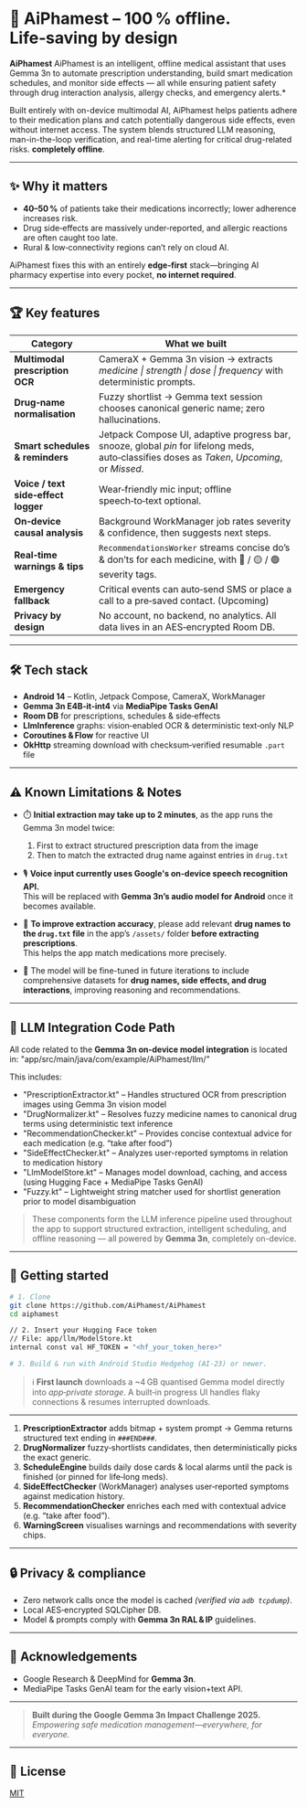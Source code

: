 # 🤖 AiPhamest – 100 % offline. Life‑saving by design

**AiPhamest** AiPhamest is an intelligent, offline medical assistant that uses Gemma 3n to automate prescription understanding, build smart medication schedules, and monitor side effects — all while ensuring patient safety through drug interaction analysis, allergy checks, and emergency alerts.*

Built entirely with on-device multimodal AI, AiPhamest helps patients adhere to their medication plans and catch potentially dangerous side effects, even without internet access. The system blends structured LLM reasoning, man-in-the-loop verification, and real-time alerting for critical drug-related risks. **completely offline**.

---

## ✨ Why it matters

- **40–50 %** of patients take their medications incorrectly; lower adherence increases risk.  
- Drug side‑effects are massively under‑reported, and allergic reactions are often caught too late.  
- Rural & low‑connectivity regions can’t rely on cloud AI.

AiPhamest fixes this with an entirely **edge‑first** stack—bringing AI pharmacy expertise into every pocket, **no internet required**.

---

## 🏆 Key features

| Category | What we built |
|----------|---------------|
| **Multimodal prescription OCR** | CameraX + Gemma 3n vision → extracts *medicine \| strength \| dose \| frequency* with deterministic prompts. |
| **Drug‑name normalisation** | Fuzzy shortlist → Gemma text session chooses canonical generic name; zero hallucinations. |
| **Smart schedules & reminders** | Jetpack Compose UI, adaptive progress bar, snooze, global *pin* for lifelong meds, auto‑classifies doses as *Taken*, *Upcoming*, or *Missed*. |
| **Voice / text side‑effect logger** | Wear‑friendly mic input; offline speech‑to‑text optional. |
| **On‑device causal analysis** | Background WorkManager job rates severity & confidence, then suggests next steps. |
| **Real‑time warnings & tips** | `RecommendationsWorker` streams concise do’s & don’ts for each medicine, with 🔴 / 🟡 / 🟢 severity tags. |
| **Emergency fallback** | Critical events can auto‑send SMS or place a call to a pre‑saved contact. (Upcoming) |
| **Privacy by design** | No account, no backend, no analytics. All data lives in an AES‑encrypted Room DB. |

---

## 🛠 Tech stack

- **Android 14** – Kotlin, Jetpack Compose, CameraX, WorkManager  
- **Gemma 3n E4B‑it‑int4** via **MediaPipe Tasks GenAI**  
- **Room DB** for prescriptions, schedules & side‑effects  
- **LlmInference** graphs: vision‑enabled OCR & deterministic text‑only NLP  
- **Coroutines & Flow** for reactive UI  
- **OkHttp** streaming download with checksum‑verified resumable `.part` file  

---

## ⚠️ Known Limitations & Notes

- ⏱️ **Initial extraction may take up to 2 minutes**, as the app runs the Gemma 3n model twice:
  1. First to extract structured prescription data from the image
  2. Then to match the extracted drug name against entries in `drug.txt`

- 🎙️ **Voice input currently uses Google's on-device speech recognition API.**  
  This will be replaced with **Gemma 3n’s audio model for Android** once it becomes available.

- 📂 **To improve extraction accuracy**, please add relevant **drug names to the `drug.txt` file** in the app’s `/assets/` folder **before extracting prescriptions**.  
  This helps the app match medications more precisely.

- 🔧 The model will be fine-tuned in future iterations to include comprehensive datasets for **drug names, side effects, and drug interactions**, improving reasoning and recommendations.

---

## 🧠 LLM Integration Code Path

All code related to the **Gemma 3n on-device model integration** is located in: "app/src/main/java/com/example/AiPhamest/llm/"

This includes:

- "PrescriptionExtractor.kt" – Handles structured OCR from prescription images using Gemma 3n vision model  
- "DrugNormalizer.kt" – Resolves fuzzy medicine names to canonical drug terms using deterministic text inference  
- "RecommendationChecker.kt" – Provides concise contextual advice for each medication (e.g. “take after food”)  
- "SideEffectChecker.kt" – Analyzes user-reported symptoms in relation to medication history  
- "LlmModelStore.kt" – Manages model download, caching, and access (using Hugging Face + MediaPipe Tasks GenAI)  
- "Fuzzy.kt" – Lightweight string matcher used for shortlist generation prior to model disambiguation

> These components form the LLM inference pipeline used throughout the app to support structured extraction, intelligent scheduling, and offline reasoning — all powered by **Gemma 3n**, completely on-device.

---


## 🚀 Getting started

```bash
# 1. Clone
git clone https://github.com/AiPhamest/AiPhamest
cd aiphamest

// 2. Insert your Hugging Face token
// File: app/llm/ModelStore.kt
internal const val HF_TOKEN = "<hf_your_token_here>"

# 3. Build & run with Android Studio Hedgehog (AI‑23) or newer.

```

> ℹ️ **First launch** downloads a ~4 GB quantised Gemma model directly into *app‑private storage*. A built‑in progress UI handles flaky connections & resumes interrupted downloads.

---

1. **PrescriptionExtractor** adds bitmap + system prompt → Gemma returns structured text ending in `###END###`.  
2. **DrugNormalizer** fuzzy‑shortlists candidates, then deterministically picks the exact generic.  
3. **ScheduleEngine** builds daily dose cards & local alarms until the pack is finished (or pinned for life‑long meds).  
4. **SideEffectChecker** (WorkManager) analyses user‑reported symptoms against medication history.  
5. **RecommendationChecker** enriches each med with contextual advice (e.g. “take after food”).  
6. **WarningScreen** visualises warnings and recommendations with severity chips.

---

## 🔒 Privacy & compliance

- Zero network calls once the model is cached *(verified via `adb tcpdump`)*.  
- Local AES‑encrypted SQLCipher DB.  
- Model & prompts comply with **Gemma 3n RAL & IP** guidelines.

---

## 🙌 Acknowledgements

- Google Research & DeepMind for **Gemma 3n**.  
- MediaPipe Tasks GenAI team for the early vision+text API.

---

> **Built during the Google Gemma 3n Impact Challenge 2025.**  
> *Empowering safe medication management—everywhere, for everyone.*

---

## 📝 License

[MIT](LICENSE)
